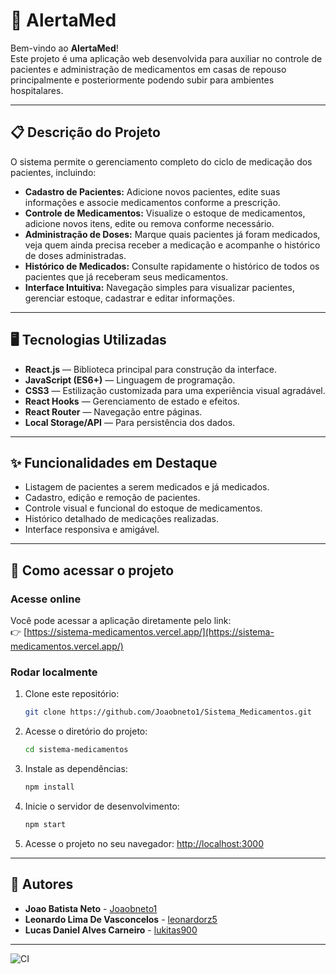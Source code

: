 # 💊 AlertaMed

Bem-vindo ao **AlertaMed**!  
Este projeto é uma aplicação web desenvolvida para auxiliar no controle de pacientes e administração de medicamentos em casas de repouso principalmente e posteriormente podendo subir para ambientes hospitalares.

---

## 📋 Descrição do Projeto

O sistema permite o gerenciamento completo do ciclo de medicação dos pacientes, incluindo:

- **Cadastro de Pacientes:** Adicione novos pacientes, edite suas informações e associe medicamentos conforme a prescrição.
- **Controle de Medicamentos:** Visualize o estoque de medicamentos, adicione novos itens, edite ou remova conforme necessário.
- **Administração de Doses:** Marque quais pacientes já foram medicados, veja quem ainda precisa receber a medicação e acompanhe o histórico de doses administradas.
- **Histórico de Medicados:** Consulte rapidamente o histórico de todos os pacientes que já receberam seus medicamentos.
- **Interface Intuitiva:** Navegação simples para visualizar pacientes, gerenciar estoque, cadastrar e editar informações.

---

## 🖥️ Tecnologias Utilizadas

- **React.js** — Biblioteca principal para construção da interface.
- **JavaScript (ES6+)** — Linguagem de programação.
- **CSS3** — Estilização customizada para uma experiência visual agradável.
- **React Hooks** — Gerenciamento de estado e efeitos.
- **React Router** — Navegação entre páginas.
- **Local Storage/API** — Para persistência dos dados.

---

## ✨ Funcionalidades em Destaque

- Listagem de pacientes a serem medicados e já medicados.
- Cadastro, edição e remoção de pacientes.
- Controle visual e funcional do estoque de medicamentos.
- Histórico detalhado de medicações realizadas.
- Interface responsiva e amigável.

---

## 🚀 Como acessar o projeto

### Acesse online

Você pode acessar a aplicação diretamente pelo link:  
👉 [https://sistema-medicamentos.vercel.app/](https://sistema-medicamentos.vercel.app/)

### Rodar localmente

1. Clone este repositório:
   ```bash
   git clone https://github.com/Joaobneto1/Sistema_Medicamentos.git
   ```
2. Acesse o diretório do projeto:
   ```bash
   cd sistema-medicamentos
   ```
3. Instale as dependências:
   ```bash
   npm install
   ```
4. Inicie o servidor de desenvolvimento:
   ```bash
   npm start
   ```
5. Acesse o projeto no seu navegador: [http://localhost:3000](http://localhost:3000)

---

## 👥 Autores

- **Joao Batista Neto** - [Joaobneto1](https://github.com/Joaobneto1)
- **Leonardo Lima De Vasconcelos** - [leonardorz5 ](https://github.com/leonardorz5)
- **Lucas Daniel Alves Carneiro** - [lukitas900](https://github.com/lukitas900)
---

![CI](https://github.com/Joaobneto1/Sistema_Medicamentos/actions/workflows/ci.yml/badge.svg)
